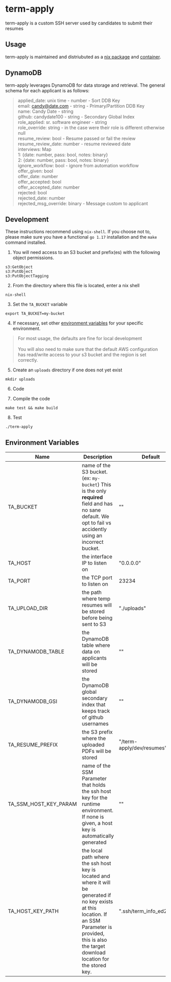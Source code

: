 # term-apply

term-apply is a custom SSH server used by candidates to submit their resumes

## Usage

term-apply is maintained and distriubuted as a [nix package](https://github.com/Nebulaworks/nix-garage/blob/master/pkgs/term-apply/default.nix) and [container](https://hub.docker.com/r/nebulaworks/term-apply).

## DynamoDB

term-apply leverages DynamoDB for data storage and retrieval. The general schema for each applicant is as follows:

> applied_date: unix time - number - Sort DDB Key <br>
> email: candy@date.com - string - Primary/Partition DDB Key <br>
> name: Candy Date - string <br>
> github: candydate100 - string - Secondary Global Index <br>
> role_applied: sr. software engineer - string <br>
> role_override: string - in the case were their role is different otherwise null <br>
> resume_review: bool - Resume passed or fail the review <br>
> resume_review_date: number - resume reviewed date <br>
> interviews: Map <br>
>   1: {date: number, pass: bool, notes: binary} <br>
>   2: {date: number, pass: bool, notes: binary} <br>
> ignore_workflow: bool - ignore from automation workflow <br>
> offer_given: bool <br>
> offer_date: number <br>
> offer_accepted:  bool <br>
> offer_accepted_date: number <br>
> rejected: bool <br>
> rejected_date: number <br>
> rejected_msg_override: binary - Message custom to applicant  <br>

## Development

These instructions recommend using `nix-shell`. If you choose not to, please make sure you have a functional `go 1.17` installation and the `make` command installed.

1. You will need access to an S3 bucket and prefix(es) with the following object permissions.

```
s3:GetObject
s3:PutObject
s3:PutObjectTagging
```

2. From the directory where this file is located, enter a nix shell
```
nix-shell
```

3. Set the `TA_BUCKET` variable
```
export TA_BUCKET=my-bucket
```

4. If necessary, set other [environment variables](#environment-variables) for your specific environment.
> For most usage, the defaults are fine for local development <br><br>
> You will also need to make sure that the default AWS configuration has read/write access to your s3 bucket and the region is set correctly. 

5. Create an `uploads` directory if one does not yet exist
```
mkdir uploads
```

6. Code

7. Compile the code
```
make test && make build
```

8. Test
```
./term-apply
```

## Environment Variables

| Name | Description | Default |
|------|-------------|---------|
| TA_BUCKET | name of the S3 bucket. (ex: `my-bucket`) This is the only **required** field and has no sane default. We opt to fail vs accidently using an incorrect bucket. | "" |
| TA_HOST | the interface IP to listen on  | "0.0.0.0" |
| TA_PORT | the TCP port to listen on | 23234 |
| TA_UPLOAD_DIR | the path where temp resumes will be stored before being sent to S3 | "./uploads" |
| TA_DYNAMODB_TABLE | the DynamoDB table where data on applicants will be stored | "" |
| TA_DYNAMODB_GSI | the DynamoDB global secondary index that keeps track of github usernames | "" |
| TA_RESUME_PREFIX | the S3 prefix where the uploaded PDFs will be stored | "/term-apply/dev/resumes" |
| TA_SSM_HOST_KEY_PARAM | name of the SSM Parameter that holds the ssh host key for the runtime environment. If none is given, a host key is automatically generated | "" |
| TA_HOST_KEY_PATH | the local path where the ssh host key is located and where it will be generated if no key exists at this location. If an SSM Parameter is provided, this is also the target download location for the stored key. | ".ssh/term_info_ed25519" |
